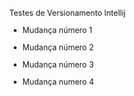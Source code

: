 Testes de Versionamento Intellij


- Mudança número 1

- Mudança número 2

- Mudança número 3






- Mudança numero 4


